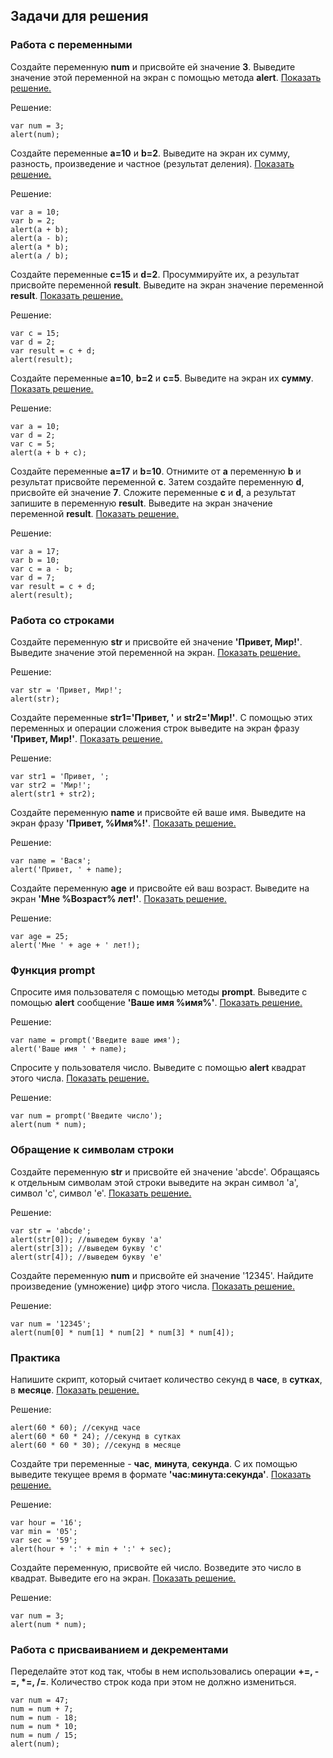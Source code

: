 <h2 class="block">Задачи для решения</h2>

<h3>Работа с переменными</h3>
<div>
	<p>
		<span class="-task-"></span> 
		Создайте переменную <b>num</b> и присвойте ей значение <b>3</b>. 
		Выведите значение этой переменной на экран с помощью метода <b>alert</b>.
	 <a href="#" data-module="answers" data-behavior="toggle--answer-block">Показать решение.</a></p>
	<div class="answer-block" data-module="answers" data-behavior="answer-block">
		<p>
			<span class="red">Решение:</span>
		</p>
		<div class="example-block">
			<pre class="line-numbers language-javascript"><code class=" language-javascript"><span class="token keyword keyword-var">var</span> num <span class="token operator">=</span> <span class="token number">3</span><span class="token punctuation">;</span>
<span class="token function">alert</span><span class="token punctuation">(</span>num<span class="token punctuation">)</span><span class="token punctuation">;</span><span class="line-numbers-rows"><span></span><span></span><span></span><span></span><span></span></span></code></pre>
		</div>
	</div>
</div>	
<div>
	<p>
		<span class="-task-"></span> 
		Создайте переменные <b>a=10</b> и <b>b=2</b>. 
		Выведите на экран их сумму, разность, произведение и частное (результат деления).
	 <a href="#" data-module="answers" data-behavior="toggle--answer-block">Показать решение.</a></p>
	<div class="answer-block" data-module="answers" data-behavior="answer-block">
		<p>
			<span class="red">Решение:</span>
		</p>
		<div class="example-block">
			<pre class="line-numbers language-javascript"><code class=" language-javascript"><span class="token keyword keyword-var">var</span> a <span class="token operator">=</span> <span class="token number">10</span><span class="token punctuation">;</span>
<span class="token keyword keyword-var">var</span> b <span class="token operator">=</span> <span class="token number">2</span><span class="token punctuation">;</span>
<span class="token function">alert</span><span class="token punctuation">(</span>a <span class="token operator">+</span> b<span class="token punctuation">)</span><span class="token punctuation">;</span>
<span class="token function">alert</span><span class="token punctuation">(</span>a <span class="token operator">-</span> b<span class="token punctuation">)</span><span class="token punctuation">;</span>
<span class="token function">alert</span><span class="token punctuation">(</span>a <span class="token operator">*</span> b<span class="token punctuation">)</span><span class="token punctuation">;</span>
<span class="token function">alert</span><span class="token punctuation">(</span>a <span class="token operator">/</span> b<span class="token punctuation">)</span><span class="token punctuation">;</span><span class="line-numbers-rows"><span></span><span></span><span></span><span></span><span></span><span></span><span></span><span></span><span></span><span></span><span></span><span></span><span></span></span></code></pre>
		</div>
	</div>
</div>
<div>
	<p>
		<span class="-task-"></span> Создайте переменные <b>c=15</b> и <b>d=2</b>. 
		Просуммируйте их, а результат присвойте переменной <b>result</b>. 
		Выведите на экран значение переменной <b>result</b>.
	 <a href="#" data-module="answers" data-behavior="toggle--answer-block">Показать решение.</a></p>
	<div class="answer-block" data-module="answers" data-behavior="answer-block">
		<p>
			<span class="red">Решение:</span>
		</p>
		<div class="example-block">
			<pre class="line-numbers language-javascript"><code class=" language-javascript"><span class="token keyword keyword-var">var</span> c <span class="token operator">=</span> <span class="token number">15</span><span class="token punctuation">;</span>
<span class="token keyword keyword-var">var</span> d <span class="token operator">=</span> <span class="token number">2</span><span class="token punctuation">;</span>
<span class="token keyword keyword-var">var</span> result <span class="token operator">=</span> c <span class="token operator">+</span> d<span class="token punctuation">;</span>
<span class="token function">alert</span><span class="token punctuation">(</span>result<span class="token punctuation">)</span><span class="token punctuation">;</span><span class="line-numbers-rows"><span></span><span></span><span></span><span></span><span></span><span></span><span></span><span></span><span></span></span></code></pre>
		</div>
	</div>
</div>
<div>
	<p>
		<span class="-task-"></span> Создайте переменные <b>a=10</b>, <b>b=2</b> и <b>c=5</b>. Выведите на экран их <b>сумму</b>.
	 <a href="#" data-module="answers" data-behavior="toggle--answer-block">Показать решение.</a></p>
	<div class="answer-block" data-module="answers" data-behavior="answer-block">
		<p>
			<span class="red">Решение:</span>
		</p>
		<div class="example-block">
			<pre class="line-numbers language-javascript"><code class=" language-javascript"><span class="token keyword keyword-var">var</span> a <span class="token operator">=</span> <span class="token number">10</span><span class="token punctuation">;</span>
<span class="token keyword keyword-var">var</span> d <span class="token operator">=</span> <span class="token number">2</span><span class="token punctuation">;</span>
<span class="token keyword keyword-var">var</span> c <span class="token operator">=</span> <span class="token number">5</span><span class="token punctuation">;</span>
<span class="token function">alert</span><span class="token punctuation">(</span>a <span class="token operator">+</span> b <span class="token operator">+</span> c<span class="token punctuation">)</span><span class="token punctuation">;</span><span class="line-numbers-rows"><span></span><span></span><span></span><span></span><span></span><span></span><span></span><span></span><span></span></span></code></pre>
		</div>
	</div>
</div>
<div>
	<p>
		<span class="-task-"></span> Создайте переменные <b>a=17</b> и <b>b=10</b>. 
		Отнимите от <b>a</b> переменную <b>b</b> и результат присвойте переменной <b>c</b>. 
		Затем создайте переменную <b>d</b>, присвойте ей значение <b>7</b>. 
		Сложите переменные <b>c</b> и <b>d</b>, а результат запишите в переменную <b>result</b>. 
		Выведите на экран значение переменной <b>result</b>.
	 <a href="#" data-module="answers" data-behavior="toggle--answer-block">Показать решение.</a></p>
	<div class="answer-block" data-module="answers" data-behavior="answer-block">
		<p>
			<span class="red">Решение:</span>
		</p>
		<div class="example-block">
			<pre class="line-numbers language-javascript"><code class=" language-javascript"><span class="token keyword keyword-var">var</span> a <span class="token operator">=</span> <span class="token number">17</span><span class="token punctuation">;</span>
<span class="token keyword keyword-var">var</span> b <span class="token operator">=</span> <span class="token number">10</span><span class="token punctuation">;</span>
<span class="token keyword keyword-var">var</span> c <span class="token operator">=</span> a <span class="token operator">-</span> b<span class="token punctuation">;</span>
<span class="token keyword keyword-var">var</span> d <span class="token operator">=</span> <span class="token number">7</span><span class="token punctuation">;</span>
<span class="token keyword keyword-var">var</span> result <span class="token operator">=</span> c <span class="token operator">+</span> d<span class="token punctuation">;</span>
<span class="token function">alert</span><span class="token punctuation">(</span>result<span class="token punctuation">)</span><span class="token punctuation">;</span><span class="line-numbers-rows"><span></span><span></span><span></span><span></span><span></span><span></span><span></span><span></span><span></span><span></span><span></span><span></span><span></span></span></code></pre>
		</div>
	</div>
</div>
	
<h3>Работа со строками</h3>	
<div>
	<p>
		<span class="-task-"></span> 
		Создайте переменную <b>str</b> и присвойте ей значение <b>'Привет, Мир!'</b>. 
		Выведите значение этой переменной на экран.
	 <a href="#" data-module="answers" data-behavior="toggle--answer-block">Показать решение.</a></p>
	<div class="answer-block" data-module="answers" data-behavior="answer-block">
		<p>
			<span class="red">Решение:</span>
		</p>
		<div class="example-block">
			<pre class="line-numbers language-javascript"><code class=" language-javascript"><span class="token keyword keyword-var">var</span> str <span class="token operator">=</span> <span class="token string">'Привет, Мир!'</span><span class="token punctuation">;</span>
<span class="token function">alert</span><span class="token punctuation">(</span>str<span class="token punctuation">)</span><span class="token punctuation">;</span><span class="line-numbers-rows"><span></span><span></span><span></span><span></span><span></span></span></code></pre>
		</div>
	</div>
</div>
<div>
	<p>
		<span class="-task-"></span> 
		Создайте переменные <b>str1='Привет, '</b> и <b>str2='Мир!'</b>. 
		С помощью этих переменных и операции сложения строк выведите на экран фразу <b>'Привет, Мир!'</b>.
	 <a href="#" data-module="answers" data-behavior="toggle--answer-block">Показать решение.</a></p>
	<div class="answer-block" data-module="answers" data-behavior="answer-block">
		<p>
			<span class="red">Решение:</span>
		</p>
		<div class="example-block">
			<pre class="line-numbers language-javascript"><code class=" language-javascript"><span class="token keyword keyword-var">var</span> str1 <span class="token operator">=</span> <span class="token string">'Привет, '</span><span class="token punctuation">;</span>
<span class="token keyword keyword-var">var</span> str2 <span class="token operator">=</span> <span class="token string">'Мир!'</span><span class="token punctuation">;</span>
<span class="token function">alert</span><span class="token punctuation">(</span>str1 <span class="token operator">+</span> str2<span class="token punctuation">)</span><span class="token punctuation">;</span><span class="line-numbers-rows"><span></span><span></span><span></span><span></span><span></span><span></span><span></span></span></code></pre>
		</div>
	</div>
</div>
<div>
	<p>
		<span class="-task-"></span> 
		Создайте переменную <b>name</b> и присвойте ей ваше имя. Выведите на экран фразу <b>'Привет, %Имя%!'</b>.
	 <a href="#" data-module="answers" data-behavior="toggle--answer-block">Показать решение.</a></p>
	<div class="answer-block" data-module="answers" data-behavior="answer-block">
		<p>
			<span class="red">Решение:</span>
		</p>
		<div class="example-block">
			<pre class="line-numbers language-javascript"><code class=" language-javascript"><span class="token keyword keyword-var">var</span> name <span class="token operator">=</span> <span class="token string">'Вася'</span><span class="token punctuation">;</span>
<span class="token function">alert</span><span class="token punctuation">(</span><span class="token string">'Привет, '</span> <span class="token operator">+</span> name<span class="token punctuation">)</span><span class="token punctuation">;</span><span class="line-numbers-rows"><span></span><span></span><span></span><span></span><span></span></span></code></pre>
		</div>
	</div>
</div>
<div>
	<p>
		<span class="-task-"></span> 
		Создайте переменную <b>age</b> и присвойте ей ваш возраст. 
		Выведите на экран <b>'Мне %Возраст% лет!'</b>.
	 <a href="#" data-module="answers" data-behavior="toggle--answer-block">Показать решение.</a></p>
	<div class="answer-block" data-module="answers" data-behavior="answer-block">
		<p>
			<span class="red">Решение:</span>
		</p>
		<div class="example-block">
			<pre class="line-numbers language-javascript"><code class=" language-javascript"><span class="token keyword keyword-var">var</span> age <span class="token operator">=</span> <span class="token number">25</span><span class="token punctuation">;</span>
<span class="token function">alert</span><span class="token punctuation">(</span><span class="token string">'Мне '</span> <span class="token operator">+</span> age <span class="token operator">+</span> ' лет<span class="token operator">!</span><span class="token punctuation">)</span><span class="token punctuation">;</span><span class="line-numbers-rows"><span></span><span></span><span></span><span></span><span></span></span></code></pre>
		</div>
	</div>
</div>

<h3>Функция prompt</h3>	
<div>
	<p>
		<span class="-task-"></span> 
		Спросите имя пользователя с помощью методы <b>prompt</b>. 
		Выведите с помощью <b>alert</b> сообщение <b>'Ваше имя %имя%'</b>.
	 <a href="#" data-module="answers" data-behavior="toggle--answer-block">Показать решение.</a></p>
	<div class="answer-block" data-module="answers" data-behavior="answer-block">
		<p>
			<span class="red">Решение:</span>
		</p>
		<div class="example-block">
			<pre class="line-numbers language-javascript"><code class=" language-javascript"><span class="token keyword keyword-var">var</span> name <span class="token operator">=</span> <span class="token function">prompt</span><span class="token punctuation">(</span><span class="token string">'Введите ваше имя'</span><span class="token punctuation">)</span><span class="token punctuation">;</span>
<span class="token function">alert</span><span class="token punctuation">(</span><span class="token string">'Ваше имя '</span> <span class="token operator">+</span> name<span class="token punctuation">)</span><span class="token punctuation">;</span>
<span class="line-numbers-rows"><span></span><span></span><span></span><span></span><span></span></span></code></pre>
		</div>
	</div>
</div>
<div>
	<p>
		<span class="-task-"></span> 
		Спросите у пользователя число. Выведите с помощью <b>alert</b> квадрат этого числа.
	 <a href="#" data-module="answers" data-behavior="toggle--answer-block">Показать решение.</a></p>
	<div class="answer-block" data-module="answers" data-behavior="answer-block">
		<p>
			<span class="red">Решение:</span>
		</p>
		<div class="example-block">
			<pre class="line-numbers language-javascript"><code class=" language-javascript"><span class="token keyword keyword-var">var</span> num <span class="token operator">=</span> <span class="token function">prompt</span><span class="token punctuation">(</span><span class="token string">'Введите число'</span><span class="token punctuation">)</span><span class="token punctuation">;</span>
<span class="token function">alert</span><span class="token punctuation">(</span>num <span class="token operator">*</span> num<span class="token punctuation">)</span><span class="token punctuation">;</span><span class="line-numbers-rows"><span></span><span></span><span></span><span></span><span></span></span></code></pre>
		</div>
	</div>
</div>
	
<h3>Обращение к символам строки</h3>
<div>
	<p>
		<span class="-task-"></span> 
		Создайте переменную <b>str</b> и присвойте ей значение 'abcde'. 
		Обращаясь к отдельным символам этой строки выведите на экран символ 'a', символ 'c', символ 'e'.
	 <a href="#" data-module="answers" data-behavior="toggle--answer-block">Показать решение.</a></p>
	<div class="answer-block" data-module="answers" data-behavior="answer-block">
		<p>
			<span class="red">Решение:</span>
		</p>
		<div class="example-block">
			<pre class="line-numbers language-javascript"><code class=" language-javascript"><span class="token keyword keyword-var">var</span> str <span class="token operator">=</span> <span class="token string">'abcde'</span><span class="token punctuation">;</span>
<span class="token function">alert</span><span class="token punctuation">(</span>str<span class="token punctuation">[</span><span class="token number">0</span><span class="token punctuation">]</span><span class="token punctuation">)</span><span class="token punctuation">;</span> <span class="token comment" spellcheck="true">//выведем букву 'a'</span>
<span class="token function">alert</span><span class="token punctuation">(</span>str<span class="token punctuation">[</span><span class="token number">3</span><span class="token punctuation">]</span><span class="token punctuation">)</span><span class="token punctuation">;</span> <span class="token comment" spellcheck="true">//выведем букву 'c'</span>
<span class="token function">alert</span><span class="token punctuation">(</span>str<span class="token punctuation">[</span><span class="token number">4</span><span class="token punctuation">]</span><span class="token punctuation">)</span><span class="token punctuation">;</span> <span class="token comment" spellcheck="true">//выведем букву 'e'</span><span class="line-numbers-rows"><span></span><span></span><span></span><span></span><span></span><span></span><span></span><span></span><span></span></span></code></pre>
		</div>
	</div>
</div>
<div>
	<p>
		<span class="-task-"></span> 
		Создайте переменную <b>num</b> и присвойте ей значение '12345'. 
		Найдите произведение (умножение) цифр этого числа.
	 <a href="#" data-module="answers" data-behavior="toggle--answer-block">Показать решение.</a></p>
	<div class="answer-block" data-module="answers" data-behavior="answer-block">
		<p>
			<span class="red">Решение:</span>
		</p>
		<div class="example-block">
			<pre class="line-numbers language-javascript"><code class=" language-javascript"><span class="token keyword keyword-var">var</span> num <span class="token operator">=</span> <span class="token string">'12345'</span><span class="token punctuation">;</span>
<span class="token function">alert</span><span class="token punctuation">(</span>num<span class="token punctuation">[</span><span class="token number">0</span><span class="token punctuation">]</span> <span class="token operator">*</span> num<span class="token punctuation">[</span><span class="token number">1</span><span class="token punctuation">]</span> <span class="token operator">*</span> num<span class="token punctuation">[</span><span class="token number">2</span><span class="token punctuation">]</span> <span class="token operator">*</span> num<span class="token punctuation">[</span><span class="token number">3</span><span class="token punctuation">]</span> <span class="token operator">*</span> num<span class="token punctuation">[</span><span class="token number">4</span><span class="token punctuation">]</span><span class="token punctuation">)</span><span class="token punctuation">;</span><span class="line-numbers-rows"><span></span><span></span><span></span><span></span><span></span></span></code></pre>
		</div>
	</div>
</div>

<h3>Практика</h3>
<div>
	<p>
		<span class="-task-"></span> 
		Напишите скрипт, который считает количество секунд в <b>часе</b>, в <b>сутках</b>, в <b>месяце</b>.
	 <a href="#" data-module="answers" data-behavior="toggle--answer-block">Показать решение.</a></p>
	<div class="answer-block" data-module="answers" data-behavior="answer-block">
		<p>
			<span class="red">Решение:</span>
		</p>
		<div class="example-block">
			<pre class="line-numbers language-javascript"><code class=" language-javascript"><span class="token function">alert</span><span class="token punctuation">(</span><span class="token number">60</span> <span class="token operator">*</span> <span class="token number">60</span><span class="token punctuation">)</span><span class="token punctuation">;</span> <span class="token comment" spellcheck="true">//секунд часе</span>
<span class="token function">alert</span><span class="token punctuation">(</span><span class="token number">60</span> <span class="token operator">*</span> <span class="token number">60</span> <span class="token operator">*</span> <span class="token number">24</span><span class="token punctuation">)</span><span class="token punctuation">;</span> <span class="token comment" spellcheck="true">//секунд в сутках</span>
<span class="token function">alert</span><span class="token punctuation">(</span><span class="token number">60</span> <span class="token operator">*</span> <span class="token number">60</span> <span class="token operator">*</span> <span class="token number">30</span><span class="token punctuation">)</span><span class="token punctuation">;</span> <span class="token comment" spellcheck="true">//секунд в месяце</span><span class="line-numbers-rows"><span></span><span></span><span></span><span></span><span></span><span></span><span></span></span></code></pre>
		</div>
	</div>
</div>
<div>
	<p>
		<span class="-task-"></span> 
		Создайте три переменные - <b>час</b>, <b>минута</b>, <b>секунда</b>. 
		С их помощью выведите текущее время в формате <b>'час:минута:секунда'</b>.
	 <a href="#" data-module="answers" data-behavior="toggle--answer-block">Показать решение.</a></p>
	<div class="answer-block" data-module="answers" data-behavior="answer-block">
		<p>
			<span class="red">Решение:</span>
		</p>
		<div class="example-block">
			<pre class="line-numbers language-javascript"><code class=" language-javascript"><span class="token keyword keyword-var">var</span> hour <span class="token operator">=</span> <span class="token string">'16'</span><span class="token punctuation">;</span>
<span class="token keyword keyword-var">var</span> min <span class="token operator">=</span> <span class="token string">'05'</span><span class="token punctuation">;</span>
<span class="token keyword keyword-var">var</span> sec <span class="token operator">=</span> <span class="token string">'59'</span><span class="token punctuation">;</span>
<span class="token function">alert</span><span class="token punctuation">(</span>hour <span class="token operator">+</span> <span class="token string">':'</span> <span class="token operator">+</span> min <span class="token operator">+</span> <span class="token string">':'</span> <span class="token operator">+</span> sec<span class="token punctuation">)</span><span class="token punctuation">;</span><span class="line-numbers-rows"><span></span><span></span><span></span><span></span><span></span><span></span><span></span><span></span><span></span></span></code></pre>
		</div>
	</div>
</div>
<div>
	<p>
		<span class="-task-"></span> 
		Создайте переменную, присвойте ей число. 
		Возведите это число в квадрат. Выведите его на экран.
	 <a href="#" data-module="answers" data-behavior="toggle--answer-block">Показать решение.</a></p>
	<div class="answer-block" data-module="answers" data-behavior="answer-block">
		<p>
			<span class="red">Решение:</span>
		</p>
		<div class="example-block">
			<pre class="line-numbers language-javascript"><code class=" language-javascript"><span class="token keyword keyword-var">var</span> num <span class="token operator">=</span> <span class="token number">3</span><span class="token punctuation">;</span>
<span class="token function">alert</span><span class="token punctuation">(</span>num <span class="token operator">*</span> num<span class="token punctuation">)</span><span class="token punctuation">;</span><span class="line-numbers-rows"><span></span><span></span><span></span><span></span><span></span></span></code></pre>
		</div>
	</div>
</div>
	
<h3>Работа с присваиванием и декрементами</h3>
<div>
	<p>
		<span class="-task-"></span> Переделайте этот код так, чтобы в нем использовались операции <b>+=, -=, *=, /=</b>. 
		Количество строк кода при этом не должно измениться.
	</p>
	<div class="example-block">
		<pre class="line-numbers language-javascript"><code class=" language-javascript"><span class="token keyword keyword-var">var</span> num <span class="token operator">=</span> <span class="token number">47</span><span class="token punctuation">;</span>
num <span class="token operator">=</span> num <span class="token operator">+</span> <span class="token number">7</span><span class="token punctuation">;</span>
num <span class="token operator">=</span> num <span class="token operator">-</span> <span class="token number">18</span><span class="token punctuation">;</span>
num <span class="token operator">=</span> num <span class="token operator">*</span> <span class="token number">10</span><span class="token punctuation">;</span>
num <span class="token operator">=</span> num <span class="token operator">/</span> <span class="token number">15</span><span class="token punctuation">;</span>
<span class="token function">alert</span><span class="token punctuation">(</span>num<span class="token punctuation">)</span><span class="token punctuation">;</span>